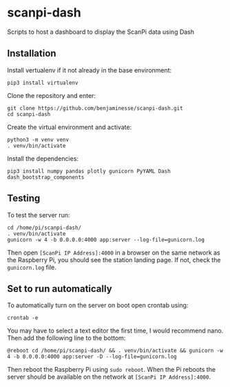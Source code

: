 # scanpi-dash
Scripts to host a dashboard to display the ScanPi data using Dash

## Installation

Install vertualenv if it not already in the base environment:
```
pip3 install virtualenv
```

Clone the repository and enter:
```
git clone https://github.com/benjaminesse/scanpi-dash.git
cd scanpi-dash
```

Create the virtual environment and activate:
```
python3 -m venv venv
. venv/bin/activate
```

Install the dependencies:
```
pip3 install numpy pandas plotly gunicorn PyYAML Dash dash_bootstrap_components
```

## Testing

To test the server run:
```
cd /home/pi/scanpi-dash/
. venv/bin/activate
gunicorn -w 4 -b 0.0.0.0:4000 app:server --log-file=gunicorn.log
```

Then open `[ScanPi IP Address]:4000` in a browser on the same network as the Raspberry Pi, you should see the station landing page. If not, check the `gunicorn.log` file.

## Set to run automatically

To automatically turn on the server on boot open crontab using:

```
crontab -e
```

You may have to select a text editor the first time, I would recommend nano. Then add the following line to the bottom:

```
@reboot cd /home/pi/scanpi-dash/ && . venv/bin/activate && gunicorn -w 4 -b 0.0.0.0:4000 app:server -D --log-file=gunicorn.log
```

Then reboot the Raspberry Pi using `sudo reboot`. When the Pi reboots the server should be available on the network at `[ScanPi IP Address]:4000`.
